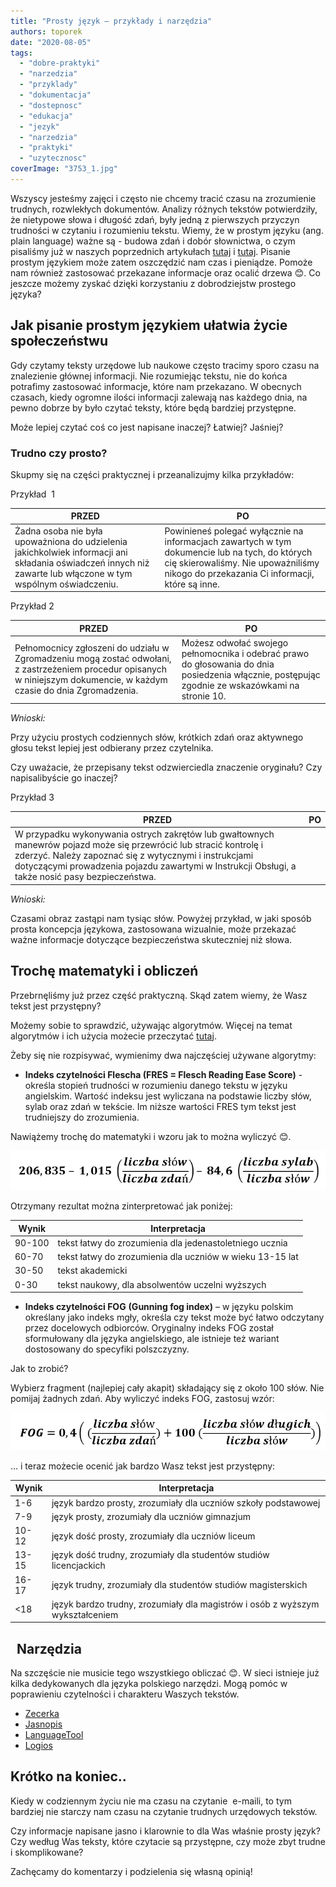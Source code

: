 ```yaml
---
title: "Prosty język – przykłady i narzędzia"
authors: toporek
date: "2020-08-05"
tags:
  - "dobre-praktyki"
  - "narzedzia"
  - "przyklady"
  - "dokumentacja"
  - "dostepnosc"
  - "edukacja"
  - "jezyk"
  - "narzedzia"
  - "praktyki"
  - "uzytecznosc"
coverImage: "3753_1.jpg"
---
```


Wszyscy jesteśmy zajęci i często nie chcemy tracić czasu na zrozumienie
trudnych, rozwlekłych dokumentów. Analizy różnych tekstów potwierdziły, że
nietypowe słowa i długość zdań, były jedną z pierwszych przyczyn trudności w
czytaniu i rozumieniu tekstu. Wiemy, że w prostym języku (ang. plain language)
ważne są - budowa zdań i dobór słownictwa, o czym pisaliśmy już w naszych
poprzednich artykułach [tutaj](http://techwriter.pl/plain-language/) i
[tutaj](http://techwriter.pl/prosty-jezyk-w-tekstach-naukowych-i-technicznych/).
Pisanie prostym językiem może zatem oszczędzić nam czas i pieniądze. Pomoże nam
również zastosować przekazane informacje oraz ocalić drzewa 😊. Co jeszcze
możemy zyskać dzięki korzystaniu z dobrodziejstw prostego języka?

<!--truncate-->

## Jak pisanie prostym językiem ułatwia życie społeczeństwu

Gdy czytamy teksty urzędowe lub naukowe często tracimy sporo czasu na
znalezienie głównej informacji. Nie rozumiejąc tekstu, nie do końca potrafimy
zastosować informacje, które nam przekazano. W obecnych czasach, kiedy ogromne
ilości informacji zalewają nas każdego dnia, na pewno dobrze by było czytać
teksty, które będą bardziej przystępne.

Może lepiej czytać coś co jest napisane inaczej? Łatwiej? Jaśniej?

### Trudno czy prosto?

Skupmy się na części praktycznej i przeanalizujmy kilka przykładów:

Przykład  1

| PRZED                                                                                                                                                         | PO                                                                                                                                                                                       |
| ------------------------------------------------------------------------------------------------------------------------------------------------------------- | ---------------------------------------------------------------------------------------------------------------------------------------------------------------------------------------- |
| Żadna osoba nie była upoważniona do udzielenia jakichkolwiek informacji ani składania oświadczeń innych niż zawarte lub włączone w tym wspólnym oświadczeniu. | Powinieneś polegać wyłącznie na informacjach zawartych w tym dokumencie lub na tych, do których cię skierowaliśmy. Nie upoważniliśmy nikogo do przekazania Ci informacji, które są inne. |

Przykład 2

| PRZED                                                                                                                                                                    | PO                                                                                                                                               |
| ------------------------------------------------------------------------------------------------------------------------------------------------------------------------ | ------------------------------------------------------------------------------------------------------------------------------------------------ |
| Pełnomocnicy zgłoszeni do udziału w Zgromadzeniu mogą zostać odwołani, z zastrzeżeniem procedur opisanych w niniejszym dokumencie, w każdym czasie do dnia Zgromadzenia. | Możesz odwołać swojego pełnomocnika i odebrać prawo do głosowania do dnia posiedzenia włącznie, postępując zgodnie ze wskazówkami na stronie 10. |

_Wnioski:_

Przy użyciu prostych codziennych słów, krótkich zdań oraz aktywnego głosu tekst
lepiej jest odbierany przez czytelnika.

Czy uważacie, że przepisany tekst odzwierciedla znaczenie oryginału? Czy
napisalibyście go inaczej?

Przykład 3

| PRZED                                                                                                                                                                                                                                                                           | PO  |
| ------------------------------------------------------------------------------------------------------------------------------------------------------------------------------------------------------------------------------------------------------------------------------- | --- |
| W przypadku wykonywania ostrych zakrętów lub gwałtownych manewrów pojazd może się przewrócić lub stracić kontrolę i zderzyć. Należy zapoznać się z wytycznymi i instrukcjami dotyczącymi prowadzenia pojazdu zawartymi w Instrukcji Obsługi, a także nosić pasy bezpieczeństwa. |     |

_Wnioski:_

Czasami obraz zastąpi nam tysiąc słów. Powyżej przykład, w jaki sposób prosta
koncepcja językowa, zastosowana wizualnie, może przekazać ważne informacje
dotyczące bezpieczeństwa skuteczniej niż słowa.

## Trochę matematyki i obliczeń

Przebrnęliśmy już przez część praktyczną. Skąd zatem wiemy, że Wasz tekst jest
przystępny?

Możemy sobie to sprawdzić, używając algorytmów. Więcej na temat algorytmów i ich
użycia możecie przeczytać
[tutaj](https://readabilityformulas.com/free-readability-formula-tests.php).

Żeby się nie rozpisywać, wymienimy dwa najczęściej używane algorytmy:

- **Indeks czytelności Flescha (FRES = Flesch Reading Ease Score)** - określa
  stopień trudności w rozumieniu danego tekstu w języku angielskim. Wartość
  indeksu jest wyliczana na podstawie liczby słów, sylab oraz zdań w tekście. Im
  niższe wartości FRES tym tekst jest trudniejszy do zrozumienia.

Nawiążemy trochę do matematyki i wzoru jak to można wyliczyć 😊.

[![](images/Indeks-Flescha-1.png)](http://techwriter.pl/wp-content/uploads/2020/07/Indeks-Flescha-1.png)

Otrzymany rezultat można zinterpretować jak poniżej:

| Wynik  | Interpretacja                                            |
| ------ | -------------------------------------------------------- |
| 90-100 | tekst łatwy do zrozumienia dla jedenastoletniego ucznia  |
| 60-70  | tekst łatwy do zrozumienia dla uczniów w wieku 13-15 lat |
| 30-50  | tekst akademicki                                         |
| 0-30   | tekst naukowy, dla absolwentów uczelni wyższych          |

- **Indeks czytelności FOG** **(Gunning fog index)** – w języku polskim
  określany jako indeks mgły, określa czy ​​tekst może być łatwo odczytany przez
  docelowych odbiorców. Oryginalny indeks FOG został sformułowany dla
  języka angielskiego, ale istnieje też wariant dostosowany do specyfiki
  polszczyzny.

Jak to zrobić?

Wybierz fragment (najlepiej cały akapit) składający się z około 100 słów. Nie
pomijaj żadnych zdań. Aby wyliczyć indeks FOG, zastosuj wzór:

[![](images/Index-FOG-1.png)](http://techwriter.pl/wp-content/uploads/2020/07/Index-FOG-1.png)

… i teraz możecie ocenić jak bardzo Wasz tekst jest przystępny:

| Wynik  | Interpretacja                                                                 |
| ------ | ----------------------------------------------------------------------------- |
| 1-6    | język bardzo prosty, zrozumiały dla uczniów szkoły podstawowej                |
| 7-9    | język prosty, zrozumiały dla uczniów gimnazjum                                |
| 10-12  | język dość prosty, zrozumiały dla uczniów liceum                              |
| 13-15  | język dość trudny, zrozumiały dla studentów studiów licencjackich             |
| 16-17  | język trudny, zrozumiały dla studentów studiów magisterskich                  |
| &lt;18 | język bardzo trudny, zrozumiały dla magistrów i osób z wyższym wykształceniem |

##   Narzędzia

Na szczęście nie musicie tego wszystkiego obliczać 😊. W sieci istnieje już
kilka dedykowanych dla języka polskiego narzędzi. Mogą pomóc w poprawieniu
czytelności i charakteru Waszych tekstów.

- [Zecerka](http://www.zecerka.pl/)
- [Jasnopis](https://jasnopis.pl/#)
- [LanguageTool](https://languagetool.org/)
- [Logios](https://logios.dev/)

## Krótko na koniec..

Kiedy w codziennym życiu nie ma czasu na czytanie  e-maili, to tym bardziej nie
starczy nam czasu na czytanie trudnych urzędowych tekstów.

Czy informacje napisane jasno i klarownie to dla Was właśnie prosty język? Czy
według Was teksty, które czytacie są przystępne, czy może zbyt trudne i
skomplikowane?

Zachęcamy do komentarzy i podzielenia się własną opinią!
